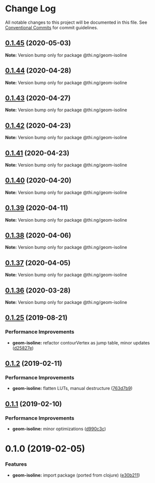 # Change Log

All notable changes to this project will be documented in this file.
See [Conventional Commits](https://conventionalcommits.org) for commit guidelines.

## [0.1.45](https://github.com/thi-ng/umbrella/compare/@thi.ng/geom-isoline@0.1.44...@thi.ng/geom-isoline@0.1.45) (2020-05-03)

**Note:** Version bump only for package @thi.ng/geom-isoline





## [0.1.44](https://github.com/thi-ng/umbrella/compare/@thi.ng/geom-isoline@0.1.43...@thi.ng/geom-isoline@0.1.44) (2020-04-28)

**Note:** Version bump only for package @thi.ng/geom-isoline





## [0.1.43](https://github.com/thi-ng/umbrella/compare/@thi.ng/geom-isoline@0.1.42...@thi.ng/geom-isoline@0.1.43) (2020-04-27)

**Note:** Version bump only for package @thi.ng/geom-isoline





## [0.1.42](https://github.com/thi-ng/umbrella/compare/@thi.ng/geom-isoline@0.1.41...@thi.ng/geom-isoline@0.1.42) (2020-04-23)

**Note:** Version bump only for package @thi.ng/geom-isoline





## [0.1.41](https://github.com/thi-ng/umbrella/compare/@thi.ng/geom-isoline@0.1.40...@thi.ng/geom-isoline@0.1.41) (2020-04-23)

**Note:** Version bump only for package @thi.ng/geom-isoline





## [0.1.40](https://github.com/thi-ng/umbrella/compare/@thi.ng/geom-isoline@0.1.39...@thi.ng/geom-isoline@0.1.40) (2020-04-20)

**Note:** Version bump only for package @thi.ng/geom-isoline





## [0.1.39](https://github.com/thi-ng/umbrella/compare/@thi.ng/geom-isoline@0.1.38...@thi.ng/geom-isoline@0.1.39) (2020-04-11)

**Note:** Version bump only for package @thi.ng/geom-isoline





## [0.1.38](https://github.com/thi-ng/umbrella/compare/@thi.ng/geom-isoline@0.1.37...@thi.ng/geom-isoline@0.1.38) (2020-04-06)

**Note:** Version bump only for package @thi.ng/geom-isoline





## [0.1.37](https://github.com/thi-ng/umbrella/compare/@thi.ng/geom-isoline@0.1.36...@thi.ng/geom-isoline@0.1.37) (2020-04-05)

**Note:** Version bump only for package @thi.ng/geom-isoline





## [0.1.36](https://github.com/thi-ng/umbrella/compare/@thi.ng/geom-isoline@0.1.35...@thi.ng/geom-isoline@0.1.36) (2020-03-28)

**Note:** Version bump only for package @thi.ng/geom-isoline





## [0.1.25](https://github.com/thi-ng/umbrella/compare/@thi.ng/geom-isoline@0.1.24...@thi.ng/geom-isoline@0.1.25) (2019-08-21)

### Performance Improvements

* **geom-isoline:** refactor contourVertex as jump table, minor updates ([d25827e](https://github.com/thi-ng/umbrella/commit/d25827e))

## [0.1.2](https://github.com/thi-ng/umbrella/compare/@thi.ng/geom-isoline@0.1.1...@thi.ng/geom-isoline@0.1.2) (2019-02-11)

### Performance Improvements

* **geom-isoline:** flatten LUTs, manual destructure ([763d7b9](https://github.com/thi-ng/umbrella/commit/763d7b9))

## [0.1.1](https://github.com/thi-ng/umbrella/compare/@thi.ng/geom-isoline@0.1.0...@thi.ng/geom-isoline@0.1.1) (2019-02-10)

### Performance Improvements

* **geom-isoline:** minor optimizations ([d990c3c](https://github.com/thi-ng/umbrella/commit/d990c3c))

# 0.1.0 (2019-02-05)

### Features

* **geom-isoline:** import package (ported from clojure) ([e30b211](https://github.com/thi-ng/umbrella/commit/e30b211))
